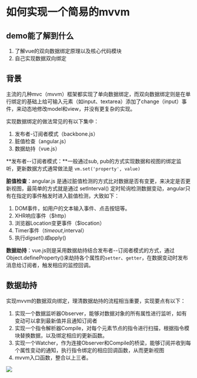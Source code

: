 # 如何实现一个简易的mvvm

## demo能了解到什么

1. 了解vue的双向数据绑定原理以及核心代码模块
2. 自己实现数据双向绑定

## 背景

主流的几种mvc（mvvm）框架都实现了单向数据绑定，而双向数据绑定则是在单行绑定的基础上给可输入元素（如input、textarea）添加了change（input）事件，来动态地修改model和view，并没有更复杂的实现。

实现数据绑定的做法常见的有以下集中：

1. 发布者-订阅者模式（backbone.js）
2. 脏值检查（angular.js）
3. 数据劫持（vue.js）

**发布者--订阅者模式：**一般通过sub, pub的方式实现数据和视图的绑定监听，更新数据方式通常做法是 `vm.set('property', value)`

**脏值检查**：angular.js 是通过脏值检测的方式比对数据是否有变更，来决定是否更新视图，最简单的方式就是通过 setInterval() 定时轮询检测数据变动，angular只有在指定的事件触发时进入脏值检测，大致如下：

1. DOM事件，如用户的文本输入事件、点击按钮等。
2. XHR响应事件（$http）
3. 浏览器Location变更事件（$location）
4. Timer事件（$timeout,$interval）
5. 执行$digset()或$apply()

**数据劫持**：vue.js则是采用数据劫持结合发布者--订阅者模式的方式，通过Object.defineProperty()来劫持各个属性的`setter`、`getter`，在数据变动时发布消息给订阅者，触发相应的监控回调。

## 数据劫持

实现mvvm的数据双向绑定，理清数据劫持的流程相当重要，实现要点有以下：

1. 实现一个数据监听器Observer，能够对数据对象的所有属性进行监听，如有变动可以拿到最新值并且通知订阅者
2. 实现一个指令解析器Compile，对每个元素节点的指令进行扫描，根据指令模块替换数据，以及绑定相应的更新函数。
3. 实现一个Watcher，作为连接Observer和Compile的桥梁，能够订阅并收到每个属性变动的通知，执行指令绑定的相应回调函数，从而更新视图
4. mvvm入口函数，整合以上三者。

![](https://segmentfault.com/img/bVBQYu)